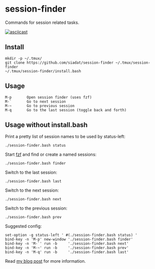 # session-finder

Commands for session related tasks.

[![asciicast](https://asciinema.org/a/azyuneip94rgxcgx001kq42bd.png)](https://asciinema.org/a/azyuneip94rgxcgx001kq42bd)

## Install

	mkdir -p ~/.tmux/
    git clone https://github.com/siadat/session-finder ~/.tmux/session-finder
	~/.tmux/session-finder/install.bash

## Usage

    M-p       Open session finder (uses fzf)
    M-`	      Go to next session
    M-~	      Go to previous session
    M-q       Go to the last session (toggle back and forth)

## Usage without install.bash

Print a pretty list of session names to be used by status-left:

    ./session-finder.bash status

Start [fzf](https://github.com/junegunn/fzf) and find or create a named sessions:

    ./session-finder.bash finder

Switch to the last session:

    ./session-finder.bash last

Switch to the next session:

    ./session-finder.bash next

Switch to the previous session:

    ./session-finder.bash prev


Suggested config:

    set-option -g status-left ' #(./session-finder.bash status) '
    bind-key -n 'M-p' new-window './session-finder.bash finder'
    bind-key -n 'M-`' run -b     './session-finder.bash next'
    bind-key -n 'M-~' run -b     './session-finder.bash prev'
    bind-key -n 'M-q' run -b     './session-finder.bash last'

Read [my blog post](http://siadat.github.io/tmux-session-management/) for more information.
